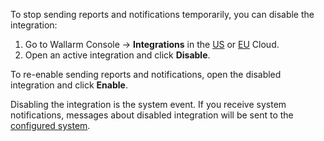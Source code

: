 To stop sending reports and notifications temporarily, you can disable the integration:

1. Go to Wallarm Console → **Integrations** in the [US](https://us1.my.wallarm.com/integrations/) or [EU](https://my.wallarm.com/integrations/) Cloud.
2. Open an active integration and click **Disable**.

To re-enable sending reports and notifications, open the disabled integration and click **Enable**.

Disabling the integration is the system event. If you receive system notifications, messages about disabled integration will be sent to the [configured system](integrations-intro.md#integration-types).